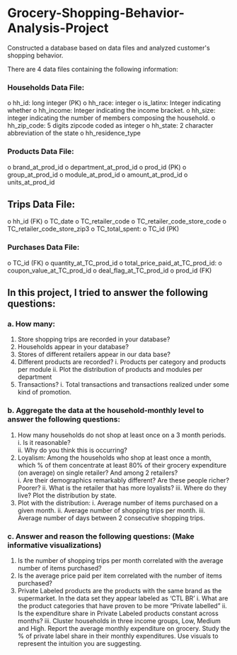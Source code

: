 # Grocery-Shopping-Behavior-Analysis-Project
Constructed a database based on data files and analyzed customer's shopping behavior.

There are 4 data files containing the following information:
### Households Data File:  
o hh_id: long integer (PK)
o hh_race: integer
o is_latinx: Integer indicating whether
o hh_income: Integer indicating the income bracket.
o hh_size: integer indicating the number of members composing the household.
o hh_zip_code: 5 digits zipcode coded as integer
o hh_state: 2 character abbreviation of the state
o hh_residence_type

### Products Data File:
o brand_at_prod_id
o department_at_prod_id
o prod_id (PK)
o group_at_prod_id
o module_at_prod_id
o amount_at_prod_id
o units_at_prod_id
## Trips Data File:
o hh_id (FK)
o TC_date
o TC_retailer_code
o TC_retailer_code_store_code
o TC_retailer_code_store_zip3
o TC_total_spent:
o TC_id (PK)
### Purchases Data File:
o TC_id (FK)
o quantity_at_TC_prod_id
o total_price_paid_at_TC_prod_id:
o coupon_value_at_TC_prod_id
o deal_flag_at_TC_prod_id
o prod_id (FK)

## In this project, I tried to answer the following questions:
### a. How many:
1. Store shopping trips are recorded in your database?  
2. Households appear in your database?
3. Stores of different retailers appear in our data base?
4. Different products are recorded?
i. Products per category and products per module
ii. Plot the distribution of products and modules per department
5. Transactions?
i. Total transactions and transactions realized under some kind of promotion.
### b. Aggregate the data at the household‐monthly level to answer the following questions:
1. How many households do not shop at least once on a 3 month periods.
i. Is it reasonable?  
ii. Why do you think this is occurring?
2. Loyalism: Among the households who shop at least once a month, which % of them
concentrate at least 80% of their grocery expenditure (on average) on single retailer? And
among 2 retailers?  
i. Are their demographics remarkably different? Are these people richer? Poorer?
ii. What is the retailer that has more loyalists?
iii. Where do they live? Plot the distribution by state.
3. Plot with the distribution:
i. Average number of items purchased on a given month.
ii. Average number of shopping trips per month.
iii. Average number of days between 2 consecutive shopping trips.
### c. Answer and reason the following questions: (Make informative visualizations)
1. Is the number of shopping trips per month correlated with the average number of items
purchased?
2. Is the average price paid per item correlated with the number of items purchased?
3. Private Labeled products are the products with the same brand as the supermarket. In
the data set they appear labeled as ‘CTL BR’
i. What are the product categories that have proven to be more “Private labelled”
ii. Is the expenditure share in Private Labeled products constant across months?
iii. Cluster households in three income groups, Low, Medium and High. Report the
average monthly expenditure on grocery. Study the % of private label share in
their monthly expenditures. Use visuals to represent the intuition you are
suggesting.
